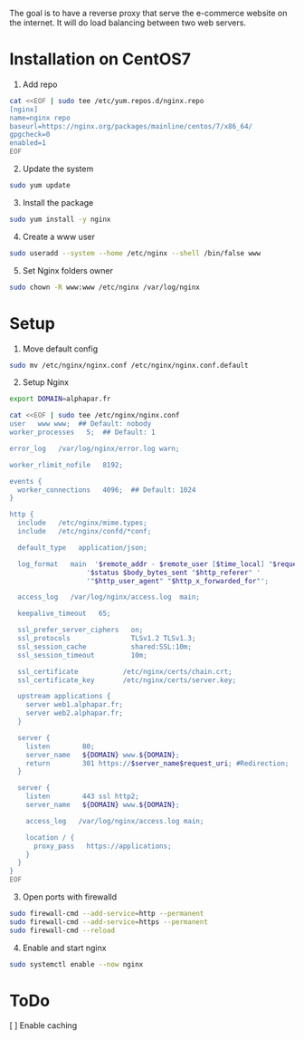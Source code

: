 The goal is to have a reverse proxy that serve the e-commerce website on the internet. It will do load balancing between two web servers.

# Installation on CentOS7

1. Add repo
```bash
cat <<EOF | sudo tee /etc/yum.repos.d/nginx.repo
[nginx]
name=nginx repo
baseurl=https://nginx.org/packages/mainline/centos/7/x86_64/
gpgcheck=0
enabled=1
EOF
```

2. Update the system
```bash
sudo yum update
```

3. Install the package
```bash
sudo yum install -y nginx
```

4. Create a www user
```bash
sudo useradd --system --home /etc/nginx --shell /bin/false www
```

5. Set Nginx folders owner
```bash
sudo chown -R www:www /etc/nginx /var/log/nginx
``` 

# Setup

1. Move default config
```bash
sudo mv /etc/nginx/nginx.conf /etc/nginx/nginx.conf.default
```

2. Setup Nginx
   
```bash
export DOMAIN=alphapar.fr

cat <<EOF | sudo tee /etc/nginx/nginx.conf
user   www www;  ## Default: nobody
worker_processes   5;  ## Default: 1

error_log   /var/log/nginx/error.log warn;

worker_rlimit_nofile   8192;

events {
  worker_connections   4096;  ## Default: 1024
}

http {
  include   /etc/nginx/mime.types;
  include   /etc/nginx/confd/*conf;   

  default_type   application/json;

  log_format   main  '$remote_addr - $remote_user [$time_local] "$request" '
                   '$status $body_bytes_sent "$http_referer" '
                   '"$http_user_agent" "$http_x_forwarded_for"';

  access_log   /var/log/nginx/access.log  main;

  keepalive_timeout   65;

  ssl_prefer_server_ciphers   on;
  ssl_protocols               TLSv1.2 TLSv1.3;
  ssl_session_cache           shared:SSL:10m;
  ssl_session_timeout         10m;

  ssl_certificate           /etc/nginx/certs/chain.crt;
  ssl_certificate_key       /etc/nginx/certs/server.key;

  upstream applications {
    server web1.alphapar.fr;
    server web2.alphapar.fr;
  }

  server {
    listen        80;  
    server_name   ${DOMAIN} www.${DOMAIN};
    return        301 https://$server_name$request_uri; #Redirection; 
  }

  server {
    listen        443 ssl http2;
    server_name   ${DOMAIN} www.${DOMAIN}; 

    access_log   /var/log/nginx/access.log main;

    location / {
      proxy_pass   https://applications;
    }
  }
}
EOF
```

3. Open ports with firewalld
```bash
sudo firewall-cmd --add-service=http --permanent
sudo firewall-cmd --add-service=https --permanent
sudo firewall-cmd --reload
```

4. Enable and start nginx
```bash
sudo systemctl enable --now nginx
```

# ToDo

[ ] Enable caching
